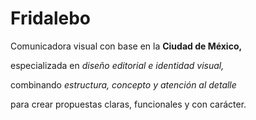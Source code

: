 # Fridalebo

Comunicadora visual con base en la **Ciudad de México,**

especializada en *diseño editorial e identidad visual,*

combinando *estructura, concepto y atención al detalle*

para crear propuestas claras, funcionales y con carácter.
